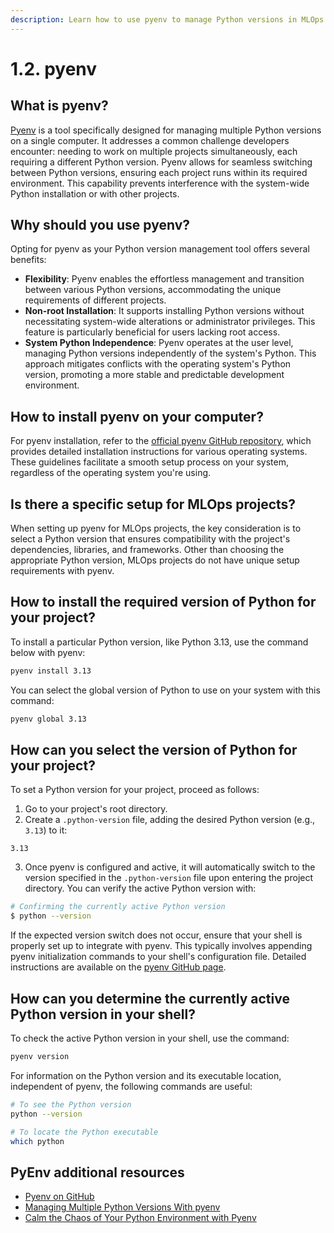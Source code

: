 ```yaml
---
description: Learn how to use pyenv to manage Python versions in MLOps projects and ensure that each project uses the correct Python version.
---
```


# 1.2. pyenv

## What is pyenv?

[Pyenv](https://github.com/pyenv/pyenv) is a tool specifically designed for managing multiple Python versions on a single computer. It addresses a common challenge developers encounter: needing to work on multiple projects simultaneously, each requiring a different Python version. Pyenv allows for seamless switching between Python versions, ensuring each project runs within its required environment. This capability prevents interference with the system-wide Python installation or with other projects.

## Why should you use pyenv?

Opting for pyenv as your Python version management tool offers several benefits:

- **Flexibility**: Pyenv enables the effortless management and transition between various Python versions, accommodating the unique requirements of different projects.
- **Non-root Installation**: It supports installing Python versions without necessitating system-wide alterations or administrator privileges. This feature is particularly beneficial for users lacking root access.
- **System Python Independence**: Pyenv operates at the user level, managing Python versions independently of the system's Python. This approach mitigates conflicts with the operating system's Python version, promoting a more stable and predictable development environment.

## How to install pyenv on your computer?

For pyenv installation, refer to the [official pyenv GitHub repository](https://github.com/pyenv/pyenv), which provides detailed installation instructions for various operating systems. These guidelines facilitate a smooth setup process on your system, regardless of the operating system you're using.

## Is there a specific setup for MLOps projects?

When setting up pyenv for MLOps projects, the key consideration is to select a Python version that ensures compatibility with the project's dependencies, libraries, and frameworks. Other than choosing the appropriate Python version, MLOps projects do not have unique setup requirements with pyenv.

## How to install the required version of Python for your project?

To install a particular Python version, like Python 3.13, use the command below with pyenv:

```bash
pyenv install 3.13
```

You can select the global version of Python to use on your system with this command:

```bash
pyenv global 3.13
```

## How can you select the version of Python for your project?

To set a Python version for your project, proceed as follows:

1. Go to your project's root directory.
2. Create a `.python-version` file, adding the desired Python version (e.g., `3.13`) to it:

```text
3.13
```

3. Once pyenv is configured and active, it will automatically switch to the version specified in the `.python-version` file upon entering the project directory. You can verify the active Python version with:

```bash
# Confirming the currently active Python version
$ python --version
```

If the expected version switch does not occur, ensure that your shell is properly set up to integrate with pyenv. This typically involves appending pyenv initialization commands to your shell's configuration file. Detailed instructions are available on the [pyenv GitHub page](https://github.com/pyenv/pyenv#set-up-your-shell-environment-for-pyenv).

## How can you determine the currently active Python version in your shell?

To check the active Python version in your shell, use the command:

```bash
pyenv version
```

For information on the Python version and its executable location, independent of pyenv, the following commands are useful:

```bash
# To see the Python version
python --version

# To locate the Python executable
which python
```

## PyEnv additional resources

- [Pyenv on GitHub](https://github.com/pyenv/pyenv)
- [Managing Multiple Python Versions With pyenv](https://realpython.com/intro-to-pyenv/)
- [Calm the Chaos of Your Python Environment with Pyenv](https://learningnetwork.cisco.com/s/blogs/a0D6e00000snzA2EAI/calm-the-chaos-of-your-python-environment-with-pyenv)
